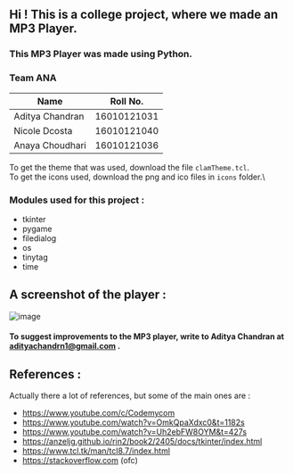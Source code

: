 ## Hi ! This is a college project, where we made an MP3 Player. 
### This MP3 Player was made using Python.

###         Team ANA
|Name|Roll No.|
|---|---|
|Aditya Chandran|16010121031|
|Nicole Dcosta|16010121040|
|Anaya Choudhari|16010121036|

To get the theme that was used, download the file `clamTheme.tcl`.\
To get the icons used, download the png and ico files in `icons` folder.\

### Modules used for this project :
- tkinter 
- pygame 
- filedialog 
- os 
- tinytag 
- time

## A screenshot of the player : 
![image](https://user-images.githubusercontent.com/106558927/178154889-1c84e1d8-48ba-4c67-bce4-88422925e184.png)

#### To suggest improvements to the MP3 player, write to Aditya Chandran at adityachandrn1@gmail.com .

## References :
Actually there a lot of references, but some of the main ones are : 
- https://www.youtube.com/c/Codemycom
- https://www.youtube.com/watch?v=OmkQpaXdxc0&t=1182s
- https://www.youtube.com/watch?v=Uh2ebFW8OYM&t=427s
- https://anzeljg.github.io/rin2/book2/2405/docs/tkinter/index.html
- https://www.tcl.tk/man/tcl8.7/index.html
- https://stackoverflow.com (ofc)

